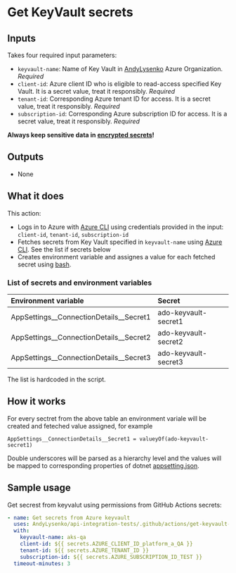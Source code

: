# Get KeyVault secrets

## Inputs

Takes four required input parameters:

- `keyvault-name`: Name of Key Vault in [AndyLysenko](https://portal.azure.com/#home) Azure Organization. *Required*
- `client-id`: Azure client ID who is eligible to read-access specified Key Vault. It is a secret value, treat it responsibly. *Required*
- `tenant-id`: Corresponding Azure tenant ID for access. It is a secret value, treat it responsibly. *Required*
- `subscription-id`: Corresponding Azure subscription ID for access. It is a secret value, treat it responsibly. *Required*

**Always keep sensitive data in [encrypted secrets](https://docs.github.com/en/actions/security-guides/encrypted-secrets)!**

## Outputs

- None

## What it does

This action:

- Logs in to Azure with [Azure CLI](https://learn.microsoft.com/en-us/cli/azure/what-is-azure-cli) using credentials provided in the input: `client-id`, `tenant-id`, `subscription-id`
- Fetches secrets from Key Vault specified in `keyvault-name` using [Azure CLI](https://learn.microsoft.com/en-us/cli/azure/what-is-azure-cli). See the list if secrets below
- Creates environment variable and assignes a value for each fetched secret using [bash](https://www.gnu.org/software/bash/).

### List of secrets and environment variables

 Environment variable| Secret
:---|:---
 AppSettings__ConnectionDetails__Secret1  |  ado-keyvault-secret1
 AppSettings__ConnectionDetails__Secret2  |  ado-keyvault-secret2
 AppSettings__ConnectionDetails__Secret3  |  ado-keyvault-secret3

The list is hardcoded in the script.

## How it works

For every sectret from the above table an environment variale will be created and feteched value assigned, for example

```text
AppSettings__ConnectionDetails__Secret1 = valueyOf(ado-keyvault-secret1)
```

Double underscores will be parsed as a hierarchy level and the values will be mapped to corresponding properties of dotnet [appsetting.json]([appsettings.json](https://learn.microsoft.com/en-us/aspnet/core/fundamentals/configuration/?view=aspnetcore-7.0)).

## Sample usage

Get secrest from keyvalut using permissions from GitHub Actions secrets:

```yaml
- name: Get secrets from Azure keyvault
  uses: AndyLysenko/api-integration-tests/.github/actions/get-keyvault-secrets@main
  with:
    keyvault-name: aks-qa
    client-id: ${{ secrets.AZURE_CLIENT_ID_platform_a_QA }}
    tenant-id: ${{ secrets.AZURE_TENANT_ID }}
    subscription-id: ${{ secrets.AZURE_SUBSCRIPTION_ID_TEST }}
  timeout-minutes: 3
```
